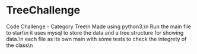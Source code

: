 # TreeChallenge
Code Challenge - Category Tree\n
Made using python3.\n
Run the main file to start\n
it uses mysql to store the data and a tree structure for showing data.\n
each file as its own main with some tests to check the integrety of the class\n
